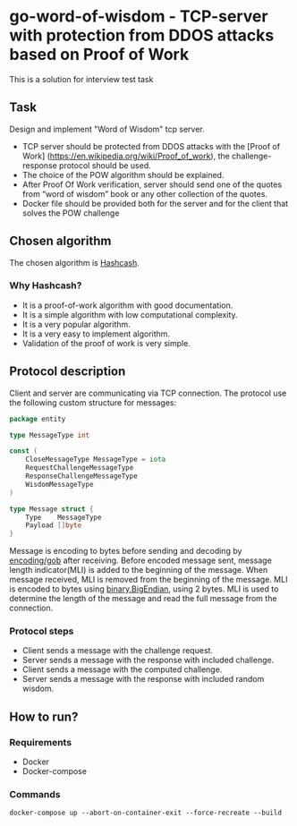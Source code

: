 # go-word-of-wisdom - TCP-server with protection from DDOS attacks based on Proof of Work
This is a solution for interview test task

## Task
Design and implement "Word of Wisdom" tcp server.
- TCP server should be protected from DDOS attacks with the [Proof of Work] (https://en.wikipedia.org/wiki/Proof_of_work), the challenge-response protocol should be used.
- The choice of the POW algorithm should be explained.
- After Proof Of Work verification, server should send one of the quotes from “word of wisdom” book or any other collection of the quotes.
- Docker file should be provided both for the server and for the client that solves the POW challenge

## Chosen algorithm
The chosen algorithm is [Hashcash](https://en.wikipedia.org/wiki/Hashcash).

### Why Hashcash?
- It is a proof-of-work algorithm with good documentation.
- It is a simple algorithm with low computational complexity.
- It is a very popular algorithm.
- It is a very easy to implement algorithm.
- Validation of the proof of work is very simple.

## Protocol description
Client and server are communicating via TCP connection. The protocol use the following custom structure for messages:
```go
package entity

type MessageType int

const (
	CloseMessageType MessageType = iota
	RequestChallengeMessageType
	ResponseChallengeMessageType
	WisdomMessageType
)

type Message struct {
	Type    MessageType
	Payload []byte
}
```
Message is encoding to bytes before sending and decoding by [encoding/gob](https://pkg.go.dev/encoding/gob) after receiving.
Before encoded message sent, message length indicator(MLI) is added to the beginning of the message.
When message received, MLI is removed from the beginning of the message.
MLI is encoded to bytes using [binary.BigEndian](https://pkg.go.dev/encoding/binary?tab=doc#BigEndian),
using 2 bytes. MLI is used to determine the length of the message and read the full message from the connection.

### Protocol steps
- Client sends a message with the challenge request.
- Server sends a message with the response with included challenge.
- Client sends a message with the computed challenge.
- Server sends a message with the response with included random wisdom.

## How to run?
### Requirements
- Docker
- Docker-compose

### Commands

```shell
docker-compose up --abort-on-container-exit --force-recreate --build
```